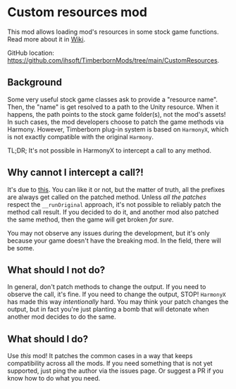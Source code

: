 # Custom resources mod

This mod allows loading mod's resources in some stock game functions. Read more about it in
[Wiki](https://github.com/ihsoft/TimberbornMods/wiki/Custom-Resources).

GitHub location: https://github.com/ihsoft/TimberbornMods/tree/main/CustomResources.

## Background

Some very useful stock game classes ask to provide a "resource name". Then, the "name" is get
resolved to a path to the Unity resource. When it happens, the path points to the stock game
folder(s), not the mod's assets! In such cases, the mod developers choose to patch the game
methods via Harmony. However, Timberborn plug-in system is based on `HarmonyX`, which is not
exactly compatible with the original `Harmony`.

TL;DR; It's not possible in HarmonyX to intercept a call to any method.

## Why cannot I intercept a call?!

It's due to [this](https://github.com/BepInEx/HarmonyX/wiki/Difference-between-Harmony-and-HarmonyX#all-prefix-patchers-are-always-run-even-if-original-method-is-skipped).
You can like it or not, but the matter of truth, all the prefixes are always get called on
the patched method. Unless _all the patches_ respect the `__runOriginal` approach, it's not
possible to reliably patch the method call result. If you decided to do it, and another mod also
patched the same method, then the game will get broken _for sure_.

You may not observe any issues during the development, but it's only because your game
doesn't have the breaking mod. In the field, there will be some.

## What should I not do?

In general, don't patch methods to change the output. If you need to observe the call, it's
fine. If you need to change the output, STOP! `HarmonyX` has made this way
<i>intentionally</i> hard. You may think your patch changes the output, but in fact you're
just planting a bomb that will detonate when another mod decides to do the same.

## What should I do?

Use <i>this</i> mod! It patches the common cases in a way that keeps compatibility across all
the mods. If you need something that is not yet supported, just ping the author via the issues
page. Or suggest a PR if you know how to do what you need.
